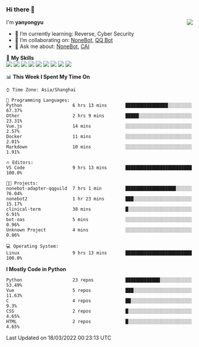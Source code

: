 ### Hi there 👋

<a href="#">
  <img align="right" src="https://github-readme-stats.vercel.app/api?username=yanyongyu&count_private=true&show_icons=true&bg_color=15,f2f7fd,E0EAFC" />
</a>

I'm **yanyongyu**

- 🌱 I’m currently learning: Reverse, Cyber Security
- 👯 I’m collaborating on: [NoneBot](https://github.com/nonebot), [QQ Bot](https://github.com/Mrs4s/go-cqhttp)
- 💬 Ask me about: [NoneBot](https://github.com/nonebot), [CAI](https://github.com/cscs181/CAI)

🌟 **My Skills**  
![](https://img.shields.io/badge/-Python-3e74a2?style=flat-square&logo=Python&logoColor=fff)
![](https://img.shields.io/badge/-Node.js-339933?style=flat-square&logo=Node.js&logoColor=fff)
![](https://img.shields.io/badge/-Vue-4fc08d?style=flat-square&logo=Vue.js&logoColor=fff)
![](https://img.shields.io/badge/-React-2d98ce?style=flat-square&logo=React&logoColor=fff)
![](https://img.shields.io/badge/-Docker-2496ED?style=flat-square&logo=Docker&logoColor=fff)
![](https://img.shields.io/badge/-Linux-000000?style=flat-square&logo=Linux&logoColor=fff)
![](https://img.shields.io/badge/-MySQL-4479A1?style=flat-square&logo=MySQL&logoColor=fff)
![](https://img.shields.io/badge/-Redis-DC382D?style=flat-square&logo=Redis&logoColor=fff)
![](https://img.shields.io/badge/-MongoDB-47A248?style=flat-square&logo=MongoDB&logoColor=fff)

<!--START_SECTION:waka-->
📊 **This Week I Spent My Time On** 

```text
⌚︎ Time Zone: Asia/Shanghai

💬 Programming Languages: 
Python                   6 hrs 13 mins       ████████████████░░░░░░░░░   67.37% 
Other                    2 hrs 9 mins        █████░░░░░░░░░░░░░░░░░░░░   23.31% 
Vue.js                   14 mins             ░░░░░░░░░░░░░░░░░░░░░░░░░   2.57% 
Docker                   11 mins             ░░░░░░░░░░░░░░░░░░░░░░░░░   2.01% 
Markdown                 10 mins             ░░░░░░░░░░░░░░░░░░░░░░░░░   1.91%

🔥 Editors: 
VS Code                  9 hrs 13 mins       █████████████████████████   100.0%

🐱‍💻 Projects: 
nonebot-adapter-qqguild  7 hrs 1 min         ███████████████████░░░░░░   76.04% 
nonebot2                 1 hr 23 mins        ███░░░░░░░░░░░░░░░░░░░░░░   15.17% 
clinical-term            38 mins             █░░░░░░░░░░░░░░░░░░░░░░░░   6.91% 
bot-oas                  5 mins              ░░░░░░░░░░░░░░░░░░░░░░░░░   0.96% 
Unknown Project          4 mins              ░░░░░░░░░░░░░░░░░░░░░░░░░   0.86%

💻 Operating System: 
Linux                    9 hrs 13 mins       █████████████████████████   100.0%

```

**I Mostly Code in Python** 

```text
Python                   23 repos            █████████████░░░░░░░░░░░░   53.49% 
Vue                      5 repos             ███░░░░░░░░░░░░░░░░░░░░░░   11.63% 
C                        4 repos             ██░░░░░░░░░░░░░░░░░░░░░░░   9.3% 
CSS                      2 repos             █░░░░░░░░░░░░░░░░░░░░░░░░   4.65% 
HTML                     2 repos             █░░░░░░░░░░░░░░░░░░░░░░░░   4.65%

```



 Last Updated on 18/03/2022 00:23:13 UTC
<!--END_SECTION:waka-->

